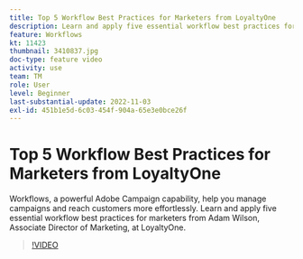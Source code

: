```yaml
---
title: Top 5 Workflow Best Practices for Marketers from LoyaltyOne
description: Learn and apply five essential workflow best practices for marketers from Adam Wilson, Associate Director of Marketing, at LoyaltyOne.
feature: Workflows
kt: 11423
thumbnail: 3410837.jpg
doc-type: feature video
activity: use
team: TM
role: User
level: Beginner
last-substantial-update: 2022-11-03
exl-id: 451b1e5d-6c03-454f-904a-65e3e0bce26f
---
```

# Top 5 Workflow Best Practices for Marketers from LoyaltyOne

Workflows, a powerful Adobe Campaign capability, help you manage campaigns and reach customers more effortlessly. Learn and apply five essential workflow best practices for marketers from Adam Wilson, Associate Director of Marketing, at LoyaltyOne.

>[!VIDEO](https://video.tv.adobe.com/v/3410837?quality=12)
